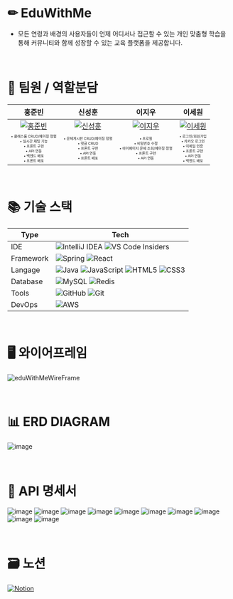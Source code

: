 # ✏ EduWithMe
- 모든 연령과 배경의 사용자들이 언제 어디서나 접근할 수 있는 개인 맞춤형 학습을 통해 커뮤니티와 함께 성장할 수 있는 교육 플랫폼을 제공합니다. 


<br>


# 🤝 팀원 / 역할분담
| 홍준빈 | 신성훈 | 이지우 | 이세원 |
|:------:|:------:|:------:|:------:|
| [![홍준빈](https://github.com/Hongjunbin.png)](https://github.com/Hongjunbin) | [![신성훈](https://github.com/seonghoon90.png)](https://github.com/seonghoon90) | [![이지우](https://github.com/wldnfl.png)](https://github.com/wldnfl) | [![이세원](https://github.com/leesw1945.png)](https://github.com/leesw1945) |
| <span style="font-size: 0.5em;">• 클래스룸 CRUD/페이징 정렬<br>• 실시간 채팅 기능<br>• 프론트 구현<br>• API 연동<br>• 백엔드 배포<br>• 프론트 배포</span> | <span style="font-size: 0.5em;">• 문제게시판 CRUD/페이징 정렬<br>• 댓글 CRUD<br>• 프론트 구현<br>• API 연동<br>• 프론트 배포</span> | <span style="font-size: 0.5em;">• 프로필<br>• 비밀번호 수정<br>• 마이페이지 문제 조회/페이징 정렬<br>• 프론트 구현<br>• API 연동</span> | <span style="font-size: 0.5em;">• 로그인/회원가입<br>• 카카오 로그인<br>• 이메일 인증<br>• 프론트 구현<br>• API 연동<br>• 백엔드 배포</span> |


<br>


# 📚 기술 스택

| Type       | Tech                                                                                                              |
| ---------- | ----------------------------------------------------------------------------------------------------------------- |
| IDE        |  ![IntelliJ IDEA](https://img.shields.io/badge/IntelliJIDEA-000000.svg?style=for-the-badge&logo=intellij-idea&logoColor=white) ![VS Code Insiders](https://img.shields.io/badge/VS%20Code%20Insiders-35b393.svg?style=for-the-badge&logo=visual-studio-code&logoColor=white)     |
| Framework        |  ![Spring](https://img.shields.io/badge/SpringBoot-%236DB33F.svg?style=for-the-badge&logo=spring&logoColor=white) 	![React](https://img.shields.io/badge/react-%2320232a.svg?style=for-the-badge&logo=react&logoColor=%2361DAFB)          |
| Langage      | ![Java](https://img.shields.io/badge/java-%23ED8B00.svg?style=for-the-badge&logo=openjdk&logoColor=white) ![JavaScript](https://img.shields.io/badge/javascript-%23323330.svg?style=for-the-badge&logo=javascript&logoColor=%23F7DF1E) ![HTML5](https://img.shields.io/badge/html5-%23E34F26.svg?style=for-the-badge&logo=html5&logoColor=white) ![CSS3](https://img.shields.io/badge/css3-%231572B6.svg?style=for-the-badge&logo=css3&logoColor=white)                 |
| Database   | ![MySQL](https://img.shields.io/badge/mysql-4479A1.svg?style=for-the-badge&logo=mysql&logoColor=white) ![Redis](https://img.shields.io/badge/redis-%23DD0031.svg?style=for-the-badge&logo=redis&logoColor=white)       |
| Tools   | ![GitHub](https://img.shields.io/badge/github-%23121011.svg?style=for-the-badge&logo=github&logoColor=white)  ![Git](https://img.shields.io/badge/git-%23F05033.svg?style=for-the-badge&logo=git&logoColor=white)       |
| DevOps  | ![AWS](https://img.shields.io/badge/AWS-%23FF9900.svg?style=for-the-badge&logo=amazon-aws&logoColor=white)       |


<br>


# 🖥 와이어프레임
![eduWithMeWireFrame](https://github.com/user-attachments/assets/3d84ec7f-11fd-400e-9eea-f25ca0e25c66)


<br>


# 📊 ERD DIAGRAM
![image](https://github.com/user-attachments/assets/2aae0197-3ec8-4676-a02d-fcfb8576ad86)


<br>


# 📝 API 명세서
![image](https://github.com/user-attachments/assets/169bb36d-54e9-4dd9-a6f1-662a52945874)
![image](https://github.com/user-attachments/assets/77ddb6e3-02e6-45ba-9d42-cc02adbb0e59)
![image](https://github.com/user-attachments/assets/e3b90a30-27f1-4bc7-96d9-92c9334a7ac2)
![image](https://github.com/user-attachments/assets/595f5c2d-5f4f-482c-be9e-04bd38d413a5)
![image](https://github.com/user-attachments/assets/ca756138-d150-400a-a3c0-f8b4708c8418)
![image](https://github.com/user-attachments/assets/b8733884-402e-4202-be18-9772cc4c3a13)
![image](https://github.com/user-attachments/assets/5eb7de5d-46d5-4383-b728-b5666e3cf1c9)
![image](https://github.com/user-attachments/assets/050cbe47-f058-4e9a-bdd9-97e59da67caf)
![image](https://github.com/user-attachments/assets/7a99f9dc-2214-401e-b310-46ccd9abb095)
![image](https://github.com/user-attachments/assets/5571b183-d7ba-4d3e-8d73-3d3ab0262bd3)


<br>


# 🗃 노션

[![Notion](https://img.shields.io/badge/Notion-%23000000.svg?style=for-the-badge&logo=notion&logoColor=white)](https://teamsparta.notion.site/5-0c0d167370ab43f0b76fac34a4c492be)
